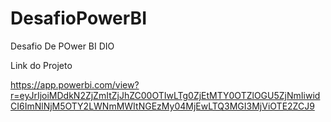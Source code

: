 # DesafioPowerBI
Desafio De POwer BI DIO

Link do Projeto

https://app.powerbi.com/view?r=eyJrIjoiMDdkN2ZjZmItZjJhZC00OTIwLTg0ZjEtMTY0OTZlOGU5ZjNmIiwidCI6ImNlNjM5OTY2LWNmMWItNGEzMy04MjEwLTQ3MGI3MjViOTE2ZCJ9
